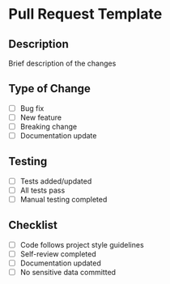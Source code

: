 # Pull Request Template

## Description
Brief description of the changes

## Type of Change
- [ ] Bug fix
- [ ] New feature
- [ ] Breaking change
- [ ] Documentation update

## Testing
- [ ] Tests added/updated
- [ ] All tests pass
- [ ] Manual testing completed

## Checklist
- [ ] Code follows project style guidelines
- [ ] Self-review completed
- [ ] Documentation updated
- [ ] No sensitive data committed
